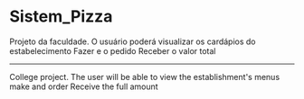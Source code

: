 # Sistem_Pizza

Projeto da faculdade.
O usuário poderá visualizar os cardápios do estabelecimento
Fazer e o pedido
Receber o valor total

-----------------------------------------------------------

College project.
The user will be able to view the establishment's menus
make and order
Receive the full amount
